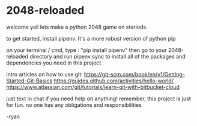 # 2048-reloaded


welcome yall lets make a python 2048 game on steriods.

to get started, install pipenv. It's a more robust version of python pip

on your terminal / cmd, type : "pip install pipenv"
then go to your 2048-reloaded directory and run pipenv sync to install all
of the packages and dependencies you need in this project

intro articles on how to use git:
https://git-scm.com/book/en/v1/Getting-Started-Git-Basics
https://guides.github.com/activities/hello-world/
https://www.atlassian.com/git/tutorials/learn-git-with-bitbucket-cloud

just text in chat if you need help on anything!
remember, this project is just for fun. no one has any obligations and responsibilities

-ryan



